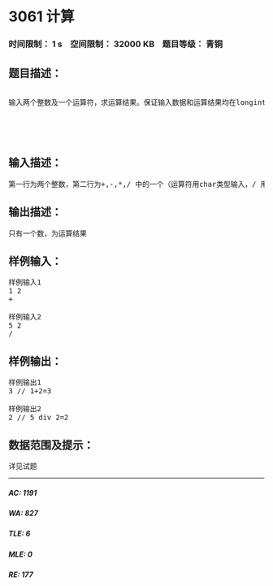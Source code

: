 # 3061 计算   
### 时间限制： 1 s&nbsp;&nbsp;&nbsp;&nbsp;空间限制： 32000 KB&nbsp;&nbsp;&nbsp;&nbsp;题目等级： 青铜  
## 题目描述：  

<pre>
 
输入两个整数及一个运算符，求运算结果。保证输入数据和运算结果均在longint范围内。
 
 
  

</pre>
  
  
## 输入描述：  

<pre>
第一行为两个整数，第二行为+,-,*,/ 中的一个（运算符用char类型输入，/ 用div ）
</pre>
  
  
## 输出描述：  

<pre>
只有一个数，为运算结果
</pre>
  
  
## 样例输入：  

<pre>
样例输入1
1 2
+
 
样例输入2
5 2
/
</pre>
  
  
## 样例输出：  

<pre>
样例输出1
3 // 1+2=3
 
样例输出2
2 // 5 div 2=2
</pre>
  
  
## 数据范围及提示：  

<pre>
详见试题
</pre>
  
  
***  

##### AC: 1191  
##### WA: 827  
##### TLE: 6  
##### MLE: 0  
##### RE: 177  
